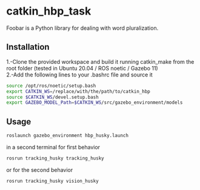 # catkin_hbp_task

Foobar is a Python library for dealing with word pluralization.

## Installation

1.-Clone the provided workspace and build it running catkin_make from the root folder (tested in Ubuntu 20.04 / ROS noetic / Gazebo 11)  
2.-Add the following lines to your .bashrc file and source it 

```bash
source /opt/ros/noetic/setup.bash
export CATKIN_WS=/replace/with/the/path/to/catkin_hbp
source $CATKIN_WS/devel.setup.bash
export GAZEBO_MODEL_Path=$CATKIN_WS/src/gazebo_environment/models
```

## Usage

```bash
roslaunch gazebo_environment hbp_husky.launch
```

in a second terminal for first behavior

```bash
rosrun tracking_husky tracking_husky
```
or for the second behavior
```bash
rosrun tracking_husky vision_husky
```
